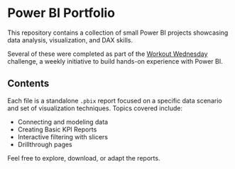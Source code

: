# Power BI Portfolio

This repository contains a collection of small Power BI projects showcasing data analysis, visualization, and DAX skills.

Several of these were completed as part of the [Workout Wednesday](https://www.workout-wednesday.com/power-bi/) challenge, a weekly initiative to build hands-on experience with Power BI.

## Contents

Each file is a standalone `.pbix` report focused on a specific data scenario and set of visualization techniques. Topics covered include:

- Connecting and modeling data
- Creating Basic KPI Reports
- Interactive filtering with slicers
- Drillthrough pages

Feel free to explore, download, or adapt the reports.
